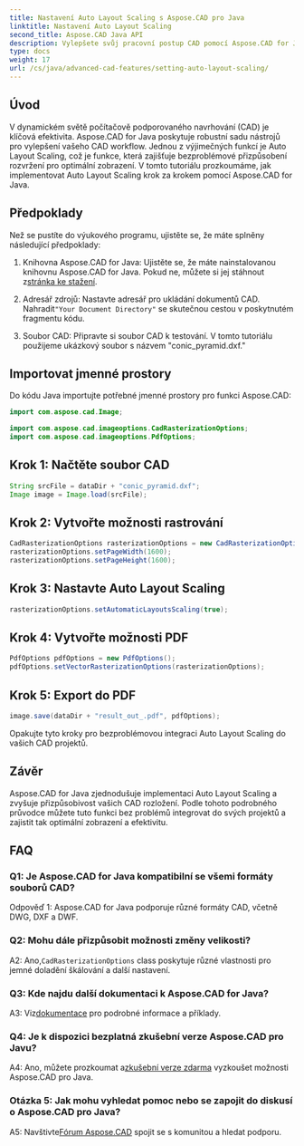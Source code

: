 ```yaml
---
title: Nastavení Auto Layout Scaling s Aspose.CAD pro Java
linktitle: Nastavení Auto Layout Scaling
second_title: Aspose.CAD Java API
description: Vylepšete svůj pracovní postup CAD pomocí Aspose.CAD for Java. Tento podrobný průvodce představuje funkci Auto Layout Scaling, která zajišťuje optimální zobrazení a efektivitu. Stáhněte si knihovnu, postupujte podle výukového programu a proveďte revoluci ve svých CAD projektech.
type: docs
weight: 17
url: /cs/java/advanced-cad-features/setting-auto-layout-scaling/
---
```

## Úvod

V dynamickém světě počítačově podporovaného navrhování (CAD) je klíčová efektivita. Aspose.CAD for Java poskytuje robustní sadu nástrojů pro vylepšení vašeho CAD workflow. Jednou z výjimečných funkcí je Auto Layout Scaling, což je funkce, která zajišťuje bezproblémové přizpůsobení rozvržení pro optimální zobrazení. V tomto tutoriálu prozkoumáme, jak implementovat Auto Layout Scaling krok za krokem pomocí Aspose.CAD for Java.

## Předpoklady

Než se pustíte do výukového programu, ujistěte se, že máte splněny následující předpoklady:

1.  Knihovna Aspose.CAD for Java: Ujistěte se, že máte nainstalovanou knihovnu Aspose.CAD for Java. Pokud ne, můžete si jej stáhnout z[stránka ke stažení](https://releases.aspose.com/cad/java/).

2.  Adresář zdrojů: Nastavte adresář pro ukládání dokumentů CAD. Nahradit`"Your Document Directory"` se skutečnou cestou v poskytnutém fragmentu kódu.

3. Soubor CAD: Připravte si soubor CAD k testování. V tomto tutoriálu použijeme ukázkový soubor s názvem "conic_pyramid.dxf."

## Importovat jmenné prostory

Do kódu Java importujte potřebné jmenné prostory pro funkci Aspose.CAD:

```java
import com.aspose.cad.Image;

import com.aspose.cad.imageoptions.CadRasterizationOptions;
import com.aspose.cad.imageoptions.PdfOptions;
```

## Krok 1: Načtěte soubor CAD

```java
String srcFile = dataDir + "conic_pyramid.dxf";
Image image = Image.load(srcFile);
```

## Krok 2: Vytvořte možnosti rastrování

```java
CadRasterizationOptions rasterizationOptions = new CadRasterizationOptions();
rasterizationOptions.setPageWidth(1600);
rasterizationOptions.setPageHeight(1600);
```

## Krok 3: Nastavte Auto Layout Scaling

```java
rasterizationOptions.setAutomaticLayoutsScaling(true);
```

## Krok 4: Vytvořte možnosti PDF

```java
PdfOptions pdfOptions = new PdfOptions();
pdfOptions.setVectorRasterizationOptions(rasterizationOptions);
```

## Krok 5: Export do PDF

```java
image.save(dataDir + "result_out_.pdf", pdfOptions);
```

Opakujte tyto kroky pro bezproblémovou integraci Auto Layout Scaling do vašich CAD projektů.

## Závěr

Aspose.CAD for Java zjednodušuje implementaci Auto Layout Scaling a zvyšuje přizpůsobivost vašich CAD rozložení. Podle tohoto podrobného průvodce můžete tuto funkci bez problémů integrovat do svých projektů a zajistit tak optimální zobrazení a efektivitu.

## FAQ

### Q1: Je Aspose.CAD for Java kompatibilní se všemi formáty souborů CAD?

Odpověď 1: Aspose.CAD for Java podporuje různé formáty CAD, včetně DWG, DXF a DWF.

### Q2: Mohu dále přizpůsobit možnosti změny velikosti?

 A2: Ano,`CadRasterizationOptions` class poskytuje různé vlastnosti pro jemné doladění škálování a další nastavení.

### Q3: Kde najdu další dokumentaci k Aspose.CAD for Java?

 A3: Viz[dokumentace](https://reference.aspose.com/cad/java/) pro podrobné informace a příklady.

### Q4: Je k dispozici bezplatná zkušební verze Aspose.CAD pro Javu?

 A4: Ano, můžete prozkoumat a[zkušební verze zdarma](https://releases.aspose.com/) vyzkoušet možnosti Aspose.CAD pro Java.

### Otázka 5: Jak mohu vyhledat pomoc nebo se zapojit do diskusí o Aspose.CAD pro Java?

A5: Navštivte[Fórum Aspose.CAD](https://forum.aspose.com/c/cad/19) spojit se s komunitou a hledat podporu.